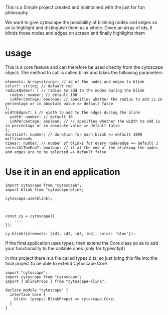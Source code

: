 This is a Simple project created and maintained with the just for fun philosophy

We want to give cytoscape the possibility of blinking nodes and edges so as to highlight and distinguish them as a whole.
Given an array of ids, it blinds those nodes and edges on screen and finally highlights them

# usage

This is a core feature and can therefore be used directly from the cytoscape object;
The method to call is called blink and takes the following parameters

```
elements: Array<string>; // id of the nodes and edges to blink
color?: string; // default red
radiusNodes?: { // radius to add to the nodes during the blink
  radius: number; // default 100
  isAPercentage: boolean; // specifies whether the radius to add is in percentage or in absolute value => default false
};
widthEdges?: { // width to add to the edges during the blink
  width: number; // default 10
  isAPercentage: boolean; // // specifies whether the width to add is in percentage or in absolute value => default false
};
duration?: number; // duration for each blink => default 1000 milliseconds
times?: number; // number of blinks for every node/edge => default 3
selectAtTheEnd?: boolean; // if at the end of the blinking the nodes and edges are to be selected => default false

```

# Use it in an end application

```
import cytoscape from "cytoscape";
import blink from "cytoscape-blink;

cytoscape.use(blink);



const cy = cytoscape({
    ....
});

cy.blink({elements: [id1, id2, id3, id4], color: 'blue'});

```

If the final application uses types, then extend the Core class so as to add your functionality to the callable ones (only for typesctipt)

in this project there is a file called types.d.ts, so just bring this file into the final project to be able to extend Cytoscape Core

```
import "cytoscape";
import cytoscape from "cytoscape";
import { BlinkProps } from "cytoscape-blink";

declare module "cytoscape" {
  interface Core {
    blink: (props: BlinkProps) => cytoscape.Core;
  }
}

```
